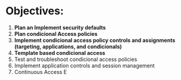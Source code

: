 # Objectives:
1. **Plan an Implement security defaults**
2. **Plan condicional Access policies**
3. **Implement condicional access policy controls and assignments (targeting, applications, and condicionals)**
4. **Template based condicional access**
5. Test and troubleshoot condicional access policies 
6. Implement application controls and session management
7. Continuous Access E